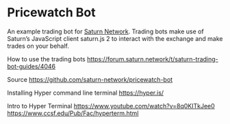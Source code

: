 # Pricewatch Bot

An example trading bot for [Saturn Network](https://saturn.network). Trading bots make use of Saturn’s JavaScript client saturn.js 2 to interact with the exchange and make trades on your behalf.

How to use the trading bots
https://forum.saturn.network/t/saturn-trading-bot-guides/4046   

Source
https://github.com/saturn-network/pricewatch-bot  

Installing Hyper command line terminal
https://hyper.is/  

Intro to Hyper Terminal
https://www.youtube.com/watch?v=8q0KITkJee0  
https://www.ccsf.edu/Pub/Fac/hyperterm.html  
